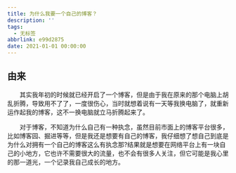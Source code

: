 ```yaml
---
title: 为什么我要一个自己的博客？
description: ''
tags:
  - 无标签
abbrlink: e99d2875
date: 2021-01-01 00:00:00
---
```



## 由来



<!-- more -->



&emsp;&emsp;其实我年初的时候就已经开启了一个博客，但是由于我在原来的那个电脑上胡乱折腾，导致用不了了，一度很伤心，当时就想着说有一天等我换电脑了，就重新运作起我的博客，这不一换电脑就立马折腾起来了。



&emsp;&emsp;对于博客，不知道为什么自己有一种执念，虽然目前市面上的博客平台很多，比如博客园、掘进等等，但是我还是想要有自己的博客，我仔细想了想自己到底是为什么对拥有一个自己的博客这么有执念那?结果就是想要在网络平台上有一块自己的小地方，它也许不需要很大的流量，也不会有很多人关注，但它可能是我心里的那一道光，一个记录我自己成长的地方。


